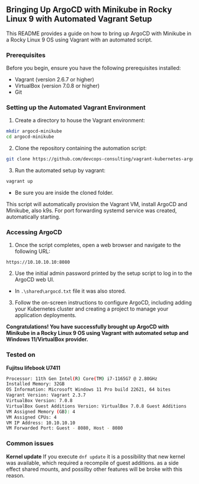 ## Bringing Up ArgoCD with Minikube in Rocky Linux 9 with Automated Vagrant Setup

This README provides a guide on how to bring up ArgoCD with Minikube in a Rocky Linux 9 OS using Vagrant with an automated script.

### Prerequisites

Before you begin, ensure you have the following prerequisites installed:

- Vagrant (version 2.6.7 or higher)
- VirtualBox (version 7.0.8 or higher)
- Git

### Setting up the Automated Vagrant Environment

1. Create a directory to house the Vagrant environment:

```bash
mkdir argocd-minikube
cd argocd-minikube
```

2. Clone the repository containing the automation script:

```bash
git clone https://github.com/devcops-consulting/vagrant-kubernetes-argo-cd.git
```

3. Run the automated setup by vagrant:

```bash
vagrant up
```
* Be sure you are inside the cloned folder.

This script will automatically provision the Vagrant VM, install ArgoCD and Minikube, also k9s. For port forwarding systemd service was created, automatically starting.

### Accessing ArgoCD

1. Once the script completes, open a web browser and navigate to the following URL:

```
https://10.10.10.10:8080
```

2. Use the initial admin password printed by the setup script to log in to the ArgoCD web UI.
* In `.\shared\argocd.txt` file it was also stored.

3. Follow the on-screen instructions to configure ArgoCD, including adding your Kubernetes cluster and creating a project to manage your application deployments.

**Congratulations! You have successfully brought up ArgoCD with Minikube in a Rocky Linux 9 OS using Vagrant with automated setup and Windows 11/VirtualBox provider.**

### Tested on

**Fujitsu lifebook U7411**

```bash
Processor: 11th Gen Intel(R) Core(TM) i7-1165G7 @ 2.80GHz
Installed Memory: 32GB
OS Information: Microsoft Windows 11 Pro build 22621, 64 bites
Vagrant Version: Vagrant 2.3.7
VirtualBox Version: 7.0.8
VirtualBox Guest Additions Version: VirtualBox 7.0.8 Guest Additions
VM Assigned Memory (GB): 4
VM Assigned CPUs: 4
VM IP Address: 10.10.10.10
VM Forwarded Port: Guest - 8080, Host - 8080
```

### Common issues

**Kernel update**
If you execute `dnf update` it is a possibility that new kernel was available, which required a recompile of guest additions. as a side effect shared mounts, and possilby other features will be broke with this reason.